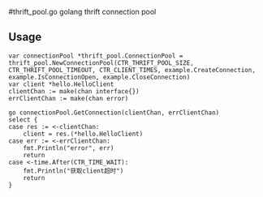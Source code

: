 #thrift_pool.go
golang thrift connection pool

## Usage
	var connectionPool *thrift_pool.ConnectionPool = thrift_pool.NewConnectionPool(CTR_THRIFT_POOL_SIZE, CTR_THRIFT_POOL_TIMEOUT, CTR_CLIENT_TIMES, example.CreateConnection, example.IsConnectionOpen, example.CloseConnection)
	var client *hello.HelloClient
	clientChan := make(chan interface{})
	errClientChan := make(chan error)

	go connectionPool.GetConnection(clientChan, errClientChan)
	select {
	case res := <-clientChan:
		client = res.(*hello.HelloClient)
	case err := <-errClientChan:
		fmt.Println("error", err)
		return
	case <-time.After(CTR_TIME_WAIT):
		fmt.Println("获取client超时")
		return
	}
